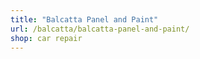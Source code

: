 ```yaml
---
title: "Balcatta Panel and Paint"
url: /balcatta/balcatta-panel-and-paint/
shop: car repair
---
```

